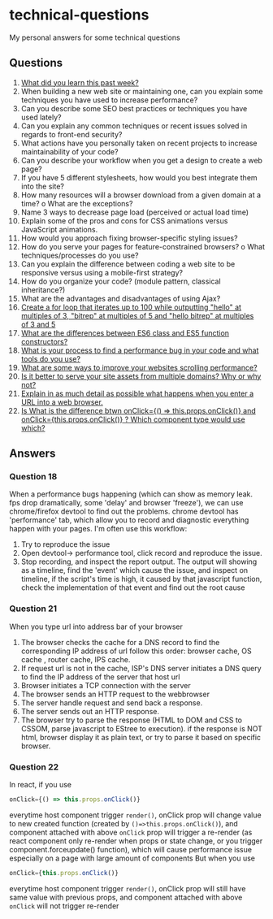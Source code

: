 # technical-questions
My personal answers for some technical questions

## Questions
1.	[What did you learn this past week?](#question-1)
2.	When building a new web site or maintaining one, can you explain some techniques you have used to increase performance?
3.	Can you describe some SEO best practices or techniques you have used lately?
4.	Can you explain any common techniques or recent issues solved in regards to front-end security?
5.	What actions have you personally taken on recent projects to increase maintainability of your code?
6.	Can you describe your workflow when you get a design to create a web page?
7.	If you have 5 different stylesheets, how would you best integrate them into the site?
8.	How many resources will a browser download from a given domain at a time?
o	What are the exceptions?
9.	Name 3 ways to decrease page load (perceived or actual load time)
10.	Explain some of the pros and cons for CSS animations versus JavaScript animations.
11.	How would you approach fixing browser-specific styling issues?
12.	How do you serve your pages for feature-constrained browsers?
o	What techniques/processes do you use?
13.	Can you explain the difference between coding a web site to be responsive versus using a mobile-first strategy?
14.	How do you organize your code? (module pattern, classical inheritance?)
15.	What are the advantages and disadvantages of using Ajax?
16.	[Create a for loop that iterates up to 100 while outputting "hello" at multiples of 3, "bitrep" at multiples of 5 and "hello bitrep" at multiples of 3 and 5](#question-16)
17.	[What are the differences between ES6 class and ES5 function constructors?](#question-17)
18.	[What is your process to find a performance bug in your code and what tools do you use?](#question-18)
19.	[What are some ways to improve your websites scrolling performance?](#question-19)
20.	[Is it better to serve your site assets from multiple domains?  Why or why not?](#question-20)
21.	[Explain in as much detail as possible what happens when you enter a URL into a web browser.](#question-21)
22.	[Is What is the difference btwn onClick={() => this.props.onClick()}
and onClick={this.props.onClick()} ?  Which component type would use which?](#question-22)

## Answers

### Question 18
When a performance bugs happening (which can show as memory leak. fps drop dramatically, some 'delay' and browser 'freeze'), we can use chrome/firefox devtool to find out the problems. chrome devtool has 'performance' tab, which allow you to record and diagnostic everything happen with your pages. I'm often use this workflow:
1. Try to reproduce the issue
2. Open devtool-> performance tool, click record and reproduce the issue.
3. Stop recording, and inspect the report output. The output will showing as a timeline, find the 'event' which cause the issue, and inspect on timeline, if the script's time is high, it caused by  that javascript function, check the implementation of that event and find out the root cause

### Question 21
When you type url into address bar of your browser
1. The browser checks the cache for a DNS record to find the corresponding IP address of url follow this order: browser cache, OS cache , router cache, IPS cache.
2. If request url is not in the cache, ISP's DNS server initiates a DNS query to find the IP address of the server that host url
3. Browser initiates a TCP connection with the server
4. The browser sends an HTTP request to the webbrowser
5. The server handle request and send back a response.
6. The server sends out an HTTP response.
7. The browser try to parse the response (HTML to DOM and CSS to CSSOM, parse javascript to EStree to execution). if the response is NOT html, browser display it as plain text, or try to parse it based on specific browser.


### Question 22
In react, if you use
```javascript
onClick={() => this.props.onClick()}
```
everytime host component trigger `render()`, onClick prop will change value to new created function (created by `()=>this.props.onClick()`), and component attached with above `onClick` prop will trigger a re-render (as react component only re-render when props or state change, or you trigger component.forceupdate() function), which will cause performance issue especially on a page with large amount of components
But when you use
```javascript
onClick={this.props.onClick()}
```
everytime host component trigger `render()`, onClick prop will still have same value with previous props, and component attached with above `onClick` will not trigger re-render
